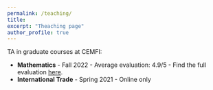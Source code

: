 ```yaml
---
permalink: /teaching/
title:
excerpt: "Theaching page"
author_profile: true
---
```


TA in graduate courses at CEMFI:
* **Mathematics** - Fall 2022 - Average evaluation: 4.9/5 - Find the full evaluation <a href="https://giorgiopietrabissa.github.io/files/2022_23_maths_TA_evaluation.pdf" target="_blank">here</a>.
* **International Trade** - Spring 2021 - Online only

